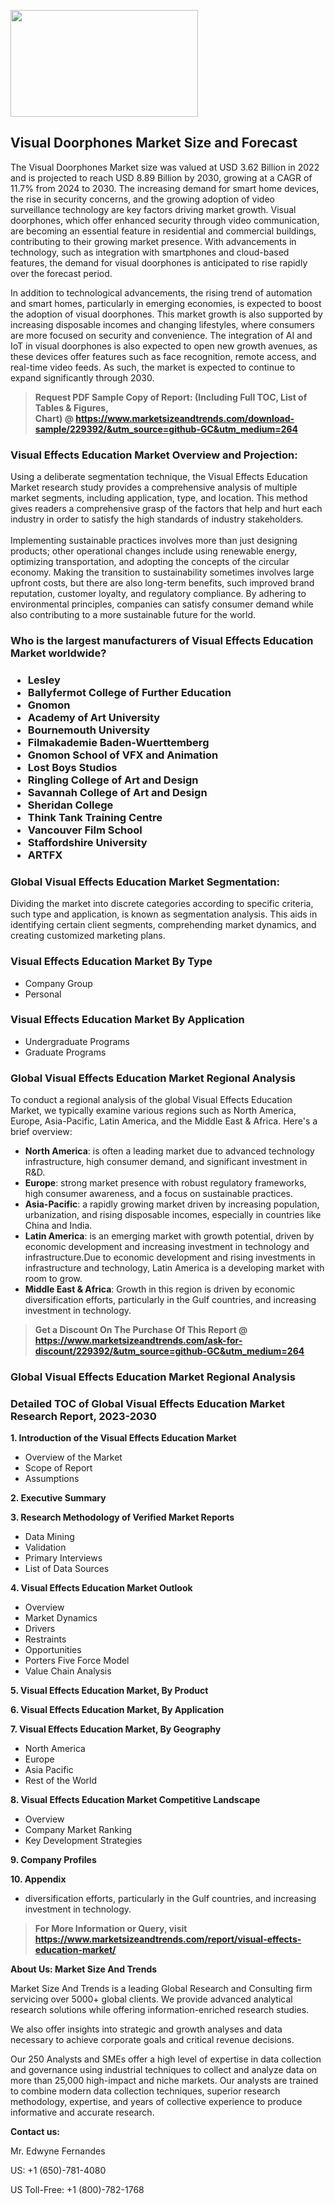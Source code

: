 <p><img class="alignnone size-medium wp-image-20088" src="https://ffe5etoiles.com/wp-content/uploads/2024/12/MST1-300x171.png" alt="" width="300" height="171" /></p><h2>Visual Doorphones Market Size and Forecast</h2><p>The Visual Doorphones Market size was valued at USD 3.62 Billion in 2022 and is projected to reach USD 8.89 Billion by 2030, growing at a CAGR of 11.7% from 2024 to 2030. The increasing demand for smart home devices, the rise in security concerns, and the growing adoption of video surveillance technology are key factors driving market growth. Visual doorphones, which offer enhanced security through video communication, are becoming an essential feature in residential and commercial buildings, contributing to their growing market presence. With advancements in technology, such as integration with smartphones and cloud-based features, the demand for visual doorphones is anticipated to rise rapidly over the forecast period.</p><p>In addition to technological advancements, the rising trend of automation and smart homes, particularly in emerging economies, is expected to boost the adoption of visual doorphones. This market growth is also supported by increasing disposable incomes and changing lifestyles, where consumers are more focused on security and convenience. The integration of AI and IoT in visual doorphones is also expected to open new growth avenues, as these devices offer features such as face recognition, remote access, and real-time video feeds. As such, the market is expected to continue to expand significantly through 2030.</p></p><blockquote id="" class=""><strong>Request PDF Sample Copy of Report: (Including Full TOC, List of Tables &amp; Figures, Chart)&nbsp;@&nbsp;<strong><a href="https://www.marketsizeandtrends.com/download-sample/229392/&utm_source=github-GC&utm_medium=264" target="_blank">https://www.marketsizeandtrends.com/download-sample/229392/&utm_source=github-GC&utm_medium=264</a></strong></strong></blockquote><h3 id="" class="">Visual Effects Education Market&nbsp;Overview and Projection:</h3><p id="" class="">Using a deliberate segmentation technique, the Visual Effects Education Market research study provides a comprehensive analysis of multiple market segments, including application, type, and location. This method gives readers a comprehensive grasp of the factors that help and hurt each industry in order to satisfy the high standards of industry stakeholders. <br /> <br />Implementing sustainable practices involves more than just designing products; other operational changes include using renewable energy, optimizing transportation, and adopting the concepts of the circular economy. Making the transition to sustainability sometimes involves large upfront costs, but there are also long-term benefits, such improved brand reputation, customer loyalty, and regulatory compliance. By adhering to environmental principles, companies can satisfy consumer demand while also contributing to a more sustainable future for the world.</p><h3 id="" class="">Who is the largest manufacturers of&nbsp;Visual Effects Education Market worldwide?</h3><h3 class=""><p><ul><li>Lesley </li><li> Ballyfermot College of Further Education </li><li> Gnomon </li><li> Academy of Art University </li><li> Bournemouth University </li><li> Filmakademie Baden-Wuerttemberg </li><li> Gnomon School of VFX and Animation </li><li> Lost Boys Studios </li><li> Ringling College of Art and Design </li><li> Savannah College of Art and Design </li><li> Sheridan College </li><li> Think Tank Training Centre </li><li> Vancouver Film School </li><li> Staffordshire University </li><li> ARTFX</li></ul></p></h3><h3 id="" class="">Global&nbsp;Visual Effects Education Market Segmentation:</h3><p id="" class="">Dividing the market into discrete categories according to specific criteria, such type and application, is known as segmentation analysis. This aids in identifying certain client segments, comprehending market dynamics, and creating customized marketing plans.</p><h3 id="" class="">Visual Effects Education Market&nbsp;By Type</h3><p><p><ul><li>Company Group</li><li> Personal</p></li></ul></p></p><h3 id="" class="">Visual Effects Education Market&nbsp;By Application</h3><p class=""><p><ul><li>Undergraduate Programs</li><li> Graduate Programs</li></ul></p></p><h3 id="" class="">Global Visual Effects Education Market Regional Analysis</h3><p id="" class="">To conduct a regional analysis of the global Visual Effects Education Market, we typically examine various regions such as North America, Europe, Asia-Pacific, Latin America, and the Middle East &amp; Africa. Here's a brief overview:</p><ul><li><strong>North America</strong>: is often a leading market due to advanced technology infrastructure, high consumer demand, and significant investment in R&amp;D.</li><li><strong>Europe</strong>: strong market presence with robust regulatory frameworks, high consumer awareness, and a focus on sustainable practices.</li><li><strong>Asia-Pacific</strong>: a rapidly growing market driven by increasing population, urbanization, and rising disposable incomes, especially in countries like China and India.</li><li><strong>Latin America</strong>: is an emerging market with growth potential, driven by economic development and increasing investment in technology and infrastructure.Due to economic development and rising investments in infrastructure and technology, Latin America is a developing market with room to grow.</li><li><strong>Middle East &amp; Africa</strong>: Growth in this region is driven by economic diversification efforts, particularly in the Gulf countries, and increasing investment in technology.</li></ul><blockquote id="" class=""><strong>Get a Discount On The Purchase Of This Report @ <strong><a href="https://www.marketsizeandtrends.com/ask-for-discount/229392/&utm_source=github-GC&utm_medium=264" target="_blank">https://www.marketsizeandtrends.com/ask-for-discount/229392/&utm_source=github-GC&utm_medium=264</a></strong></strong></blockquote><h3 id="" class="">Global Visual Effects Education Market Regional Analysis</h3><h3 id="" class="">Detailed TOC of Global Visual Effects Education Market Research Report, 2023-2030</h3><p id="" class=""><strong>1. Introduction of the Visual Effects Education Market</strong></p><ul><li>Overview of the Market</li><li>Scope of Report</li><li>Assumptions</li></ul><p id="" class=""><strong>2. Executive Summary</strong></p><p id="" class=""><strong>3. Research Methodology of Verified Market Reports</strong></p><ul><li>Data Mining</li><li>Validation</li><li>Primary Interviews</li><li>List of Data Sources</li></ul><p id="" class=""><strong>4. Visual Effects Education Market Outlook</strong></p><ul><li>Overview</li><li>Market Dynamics</li><li>Drivers</li><li>Restraints</li><li>Opportunities</li><li>Porters Five Force Model</li><li>Value Chain Analysis</li></ul><p id="" class=""><strong>5. Visual Effects Education Market, By Product</strong></p><p id="" class=""><strong>6. Visual Effects Education Market, By Application</strong></p><p id="" class=""><strong>7. Visual Effects Education Market, By Geography</strong></p><ul><li>North America</li><li>Europe</li><li>Asia Pacific</li><li>Rest of the World</li></ul><p id="" class=""><strong>8. Visual Effects Education Market Competitive Landscape</strong></p><ul><li>Overview</li><li>Company Market Ranking</li><li>Key Development Strategies</li></ul><p id="" class=""><strong>9. Company Profiles</strong></p><p id="" class=""><strong>10. Appendix</strong></p><ul><li>diversification efforts, particularly in the Gulf countries, and increasing investment in technology.</li></ul><blockquote id="" class=""><strong>For More Information or Query, visit <strong><strong><a href="https://www.marketsizeandtrends.com/report/visual-effects-education-market/" target="_blank">https://www.marketsizeandtrends.com/report/visual-effects-education-market/</a></strong></strong></strong></blockquote><p id="" class=""><strong>About Us: Market Size And Trends</strong></p><p id="" class="">Market Size And Trends is a leading Global Research and Consulting firm servicing over 5000+ global clients. We provide advanced analytical research solutions while offering information-enriched research studies.</p><p id="" class="">We also offer insights into strategic and growth analyses and data necessary to achieve corporate goals and critical revenue decisions.</p><p id="" class="">Our 250 Analysts and SMEs offer a high level of expertise in data collection and governance using industrial techniques to collect and analyze data on more than 25,000 high-impact and niche markets. Our analysts are trained to combine modern data collection techniques, superior research methodology, expertise, and years of collective experience to produce informative and accurate research.</p><p id="" class=""><strong>Contact us:</strong></p><p id="" class="">Mr. Edwyne Fernandes</p><p id="" class="">US: +1 (650)-781-4080</p><p id="" class="">US Toll-Free: +1 (800)-782-1768</p>
